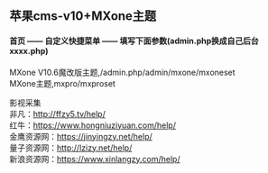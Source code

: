 ## 苹果cms-v10+MXone主题
#### 首页 —— 自定义快捷菜单 —— 填写下面参数(admin.php换成自己后台xxxx.php)
MXone V10.6魔改版主题,/admin.php/admin/mxone/mxoneset    </br>
MXone主题,mxpro/mxproset

影视采集    </br>
非凡：http://ffzy5.tv/help/    </br>
红牛：https://www.hongniuziyuan.com/help/    </br>
金鹰资源网：https://jinyingzy.net/help/    </br>
量子资源网：http://lzizy.net/help/    </br>
新浪资源网：https://www.xinlangzy.com/help/    </br>
